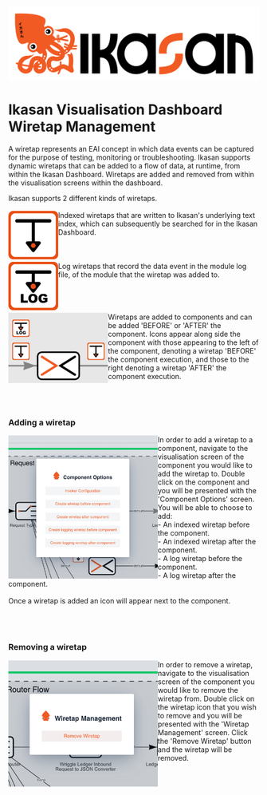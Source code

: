 ![IKASAN](../../developer/docs/quickstart-images/Ikasan-title-transparent.png)

# Ikasan Visualisation Dashboard Wiretap Management

A wiretap represents an EAI concept in which data events can be captured for the purpose of testing, monitoring or troubleshooting. Ikasan 
supports dynamic wiretaps that can be added to a flow of data, at runtime, from within the Ikasan Dashboard. Wiretaps are added and removed 
from within the visualisation screens within the dashboard.
 
Ikasan supports 2 different kinds of wiretaps. 
<br/>
<br/>
<img src="../../developer/docs/quickstart-images/wiretap.png" width="100px" align="left"> Indexed wiretaps that are written to Ikasan's underlying text index, which can subsequently be searched for in the Ikasan Dashboard.
<br/>
<br/> 
<br/>
<br/>
<img src="../../developer/docs/quickstart-images/log-wiretap.png" width="100px" align="left">Log wiretaps that record the data event in the module log file, of the module that the wiretap was added to.
<br/>
<br/>
<br/>
<br/>
<br/>
<img src="../../developer/docs/quickstart-images/wiretap-icons.png" width="200px" align="left">Wiretaps are added to components and can be added 'BEFORE' or 'AFTER' the component. Icons appear along side the component with those
appearing to the left of the component, denoting a wiretap 'BEFORE' the component execution, and those to the right denoting a wiretap 'AFTER' the component execution. 
<br/>
<br/>
<br/>
<br/>

### Adding a wiretap
<img src="../../developer/docs/quickstart-images/component-options.png" width="300px" align="left">In order to add a wiretap to a component, navigate to the visualisation screen of the component you would like to add the wiretap to. Double click on the component and you will be presented with the 'Component Options' screen. You will be able to choose to add: 
<br/>- An indexed wiretap before the component.
<br/>- An indexed wiretap after the component.
<br/>- A log wiretap before the component.
<br/>- A log wiretap after the component.
<br/><br/>Once a wiretap is added an icon will appear next to the component.
<br/><br/><br/>
<br/>
### Removing a wiretap
<img src="../../developer/docs/quickstart-images/wiretap-management.png" width="300px" align="left"> In order to remove a wiretap, navigate to the visualisation screen of the component you would like to remove the wiretap from. Double click on the wiretap icon that you wish to remove and you will be presented with the 'Wiretap Management' screen. Click the 'Remove Wiretap' button and the wiretap will be removed.


